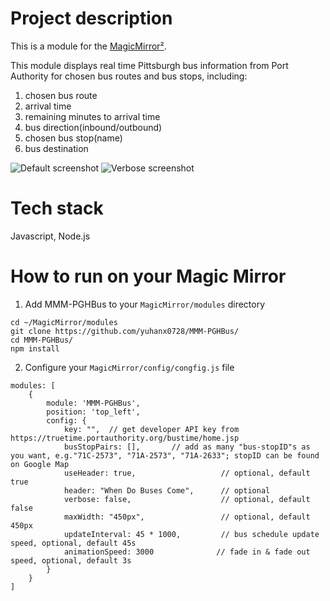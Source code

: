 # Project description
This is a module for the [MagicMirror²](https://github.com/MichMich/MagicMirror/).

This module displays real time Pittsburgh bus information from Port Authority for chosen bus routes and bus stops, including:
1. chosen bus route
2. arrival time
3. remaining minutes to arrival time
4. bus direction(inbound/outbound)
5. chosen bus stop(name)
6. bus destination

![Default screenshot](https://github.com/yuhanx0728/MMM-PGHBus/blob/master/default.png)
![Verbose screenshot](https://github.com/yuhanx0728/MMM-PGHBus/blob/master/verbose.png)

# Tech stack

Javascript, Node.js

# How to run on your Magic Mirror
1. Add MMM-PGHBus to your ```MagicMirror/modules``` directory
```
cd ~/MagicMirror/modules
git clone https://github.com/yuhanx0728/MMM-PGHBus/
cd MMM-PGHBus/
npm install
```
2. Configure your ```MagicMirror/config/congfig.js``` file
```
modules: [
    {
        module: 'MMM-PGHBus',
        position: 'top_left',
        config: {
            key: "",  // get developer API key from https://truetime.portauthority.org/bustime/home.jsp
            busStopPairs: [],       // add as many "bus-stopID"s as you want, e.g."71C-2573", "71A-2573", "71A-2633"; stopID can be found on Google Map
            useHeader: true,                   // optional, default true
            header: "When Do Buses Come",      // optional
            verbose: false,                    // optional, default false
            maxWidth: "450px",                 // optional, default 450px
            updateInterval: 45 * 1000,         // bus schedule update speed, optional, default 45s
            animationSpeed: 3000              // fade in & fade out speed, optional, default 3s
        }
    }
]
```
